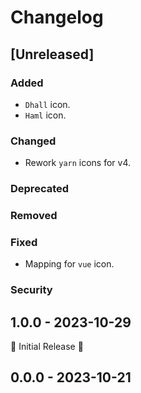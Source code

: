 # Changelog

## [Unreleased]

### Added

- `Dhall` icon.
- `Haml` icon.

### Changed

- Rework `yarn` icons for v4.

### Deprecated

### Removed

### Fixed

- Mapping for `vue` icon.

### Security

## 1.0.0 - 2023-10-29
🚀 Initial Release 🚀

## 0.0.0 - 2023-10-21
